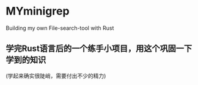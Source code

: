# MYminigrep
Building my own File-search-tool with Rust

## 学完Rust语言后的一个练手小项目，用这个巩固一下学到的知识
(学起来确实很陡峭，需要付出不少的精力)